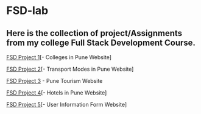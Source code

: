 # FSD-lab
## Here is the collection of project/Assignments from my college Full Stack Development Course. 

[FSD Project 1](https://github.com/riya-kondawar/fsd1-college-website)[- Colleges in Pune Website]

[FSD Project 2](https://github.com/riya-kondawar/fsd2-transport-website)[- Transport Modes in Pune Website]

[FSD Project 3](https://github.com/riya-kondawar/fsd3-pune-tourism-website) - Pune Tourism Website

[FSD Project 4](https://github.com/riya-kondawar/fsd4-hotels-pune-website)[- Hotels in Pune Website]

[FSD Project 5](https://github.com/riya-kondawar/fsd5-form-website)[- User Information Form Website]

